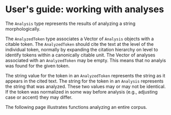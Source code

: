 # User's guide: working with analyses

The `Analysis` type represents the results of analyzing a string morphologically.

The `AnalyzedToken` type associates a Vector of `Analysis` objects with a citable token.  The `AnalyzedToken` should cite the text at the level of the individual token, normally by expanding the citation hierarchy on level to identify tokens within a canonically citable unit.  The Vector of analyses associated with an `AnalyzedToken` may be empty. This means that no analyis was found for the given token.  

The string value for the token in an `AnalyzedToken`  represents the string as it appears in the cited text.  The string for the token in an `Analysis` represents the string that was analyzed.  These two values may or may not be identical.  If the token was normalized in some way before analysis (e.g., adjusting case or accent) they may differ.

The following page illustrates functions analyzing an entire corpus.



